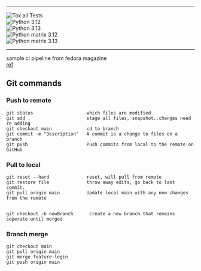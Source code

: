 ---
![Tox all Tests](https://github.com/dreamer-design/ciwithfedora/actions/workflows/workflow.yaml/badge.svg)  
![Python 3.12](https://github.com/dreamer-design/ciwithfedora/actions/workflows/workflow_matrix.yaml/badge.svg?branch=main&job=test-py312)  
![Python 3.13](https://github.com/dreamer-design/ciwithfedora/actions/workflows/workflow_matrix.yaml/badge.svg?branch=main&job=test-py313)  
![Python matrix 3.12](https://github.com/dreamer-design/ciwithfedora/actions/workflows/workflow.yaml/badge.svg?branch=main&job=Python%203.12)  
![Python matrix 3.13](https://github.com/dreamer-design/ciwithfedora/actions/workflows/workflow.yaml/badge.svg?branch=main&job=Python%203.13)  
***

sample ci pipeline from fedora magazine  
[ref](https://fedoramagazine.org/python-ci-on-fedora-with-github-actions/)  


## Git commands  
### Push to remote
```
git status                    which files are modified  
git add .                     stage all files, snapshot..changes need re adding  
git checkout main             cd to branch  
git commit -m "Description"   A commit is a change to files on a branch  
git push                      Push commits from local to the remote on GitHub
```

### Pull to local  
```
git reset --hard              reset, will pull from remote  
git restore file              throw away edits, go back to last commit.  
git pull origin main          Update local main with any new changes from the remote


git checkout -b newBranch      create a new branch that remains seperate until merged
``` 

### Branch merge
```
git checkout main  
git pull origin main  
git merge feature-login  
git push origin main  
```
